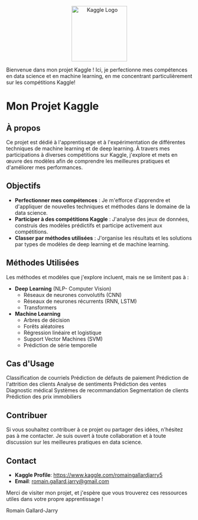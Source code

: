 <p align="center">
    <img src="https://github.com/user-attachments/assets/abcc7444-f660-4647-8f05-5144fe94aa67" alt="Kaggle Logo" width="150" height="auto">
</p>

Bienvenue dans mon projet Kaggle ! Ici, je perfectionne mes compétences en data science et en machine learning, en me concentrant particulièrement sur les compétitions Kaggle!


# Mon Projet Kaggle


## À propos

Ce projet est dédié à l'apprentissage et à l'expérimentation de différentes techniques de machine learning et de deep learning. À travers mes participations à diverses compétitions sur Kaggle, j'explore et mets en œuvre des modèles afin de comprendre les meilleures pratiques et d'améliorer mes performances.

## Objectifs

- **Perfectionner mes compétences** : Je m'efforce d'apprendre et d'appliquer de nouvelles techniques et méthodes dans le domaine de la data science.
- **Participer à des compétitions Kaggle** : J'analyse des jeux de données, construis des modèles prédictifs et participe activement aux compétitions.
- **Classer par méthodes utilisées** : J'organise les résultats et les solutions par types de modèles de deep learning et de machine learning.

## Méthodes Utilisées

Les méthodes et modèles que j'explore incluent, mais ne se limitent pas à :

- **Deep Learning** (NLP- Computer Vision)
  - Réseaux de neurones convolutifs (CNN)
  - Réseaux de neurones récurrents (RNN, LSTM)
  - Transformers
- **Machine Learning**
  - Arbres de décision
  - Forêts aléatoires
  - Régression linéaire et logistique
  - Support Vector Machines (SVM)
  - Prédiction de série temporelle

## Cas d'Usage
Classification de courriels
Prédiction de défauts de paiement
Prédiction de l'attrition des clients
Analyse de sentiments
Prédiction des ventes
Diagnostic médical
Systèmes de recommandation
Segmentation de clients
Prédiction des prix immobiliers

## Contribuer

Si vous souhaitez contribuer à ce projet ou partager des idées, n'hésitez pas à me contacter. Je suis ouvert à toute collaboration et à toute discussion sur les meilleures pratiques en data science.

## Contact

- **Kaggle Profile**: https://www.kaggle.com/romaingallardjarry5
- **Email**: romain.gallard.jarry@gmail.com 

Merci de visiter mon projet, et j'espère que vous trouverez ces ressources utiles dans votre propre apprentissage !

Romain Gallard-Jarry
